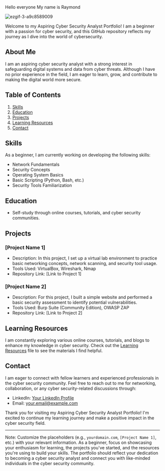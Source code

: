 Hello everyone 
 My name is Raymond  

 ![ezgif-3-a9c8589009](https://github.com/raycybersecurity/raycybersecurity/assets/90159362/fbe95f4e-0366-4080-85a8-6200cf7d683a)








  Welcome to my Aspiring Cyber Security Analyst Portfolio! I am a beginner with a passion for cyber security, and this GitHub repository reflects my journey as I dive into the world of cybersecurity.

## About Me

I am an aspiring cyber security analyst with a strong interest in safeguarding digital systems and data from cyber threats. Although I have no prior experience in the field, I am eager to learn, grow, and contribute to making the digital world more secure.

## Table of Contents

1. [Skills](#skills)
2. [Education](#education)
3. [Projects](#projects)
4. [Learning Resources](#learning-resources)
5. [Contact](#contact)

## Skills

As a beginner, I am currently working on developing the following skills:

- Network Fundamentals
- Security Concepts
- Operating System Basics
- Basic Scripting (Python, Bash, etc.)
- Security Tools Familiarization

## Education

- Self-study through online courses, tutorials, and cyber security communities.

## Projects

### [Project Name 1]

- Description: In this project, I set up a virtual lab environment to practice basic networking concepts, network scanning, and security tool usage.
- Tools Used: VirtualBox, Wireshark, Nmap
- Repository Link: [Link to Project 1]

### [Project Name 2]

- Description: For this project, I built a simple website and performed a basic security assessment to identify potential vulnerabilities.
- Tools Used: Burp Suite (Community Edition), OWASP ZAP
- Repository Link: [Link to Project 2]

## Learning Resources

I am constantly exploring various online courses, tutorials, and blogs to enhance my knowledge in cyber security. Check out the [Learning Resources](learning_resources.md) file to see the materials I find helpful.

## Contact

I am eager to connect with fellow learners and experienced professionals in the cyber security community. Feel free to reach out to me for networking, collaboration, or any cyber security-related discussions through:

- LinkedIn: [Your LinkedIn Profile](https://www.linkedin.com/in/yourprofile)
- Email: your.email@example.com

Thank you for visiting my Aspiring Cyber Security Analyst Portfolio! I'm excited to continue my learning journey and make a positive impact in the cyber security field.

---

Note: Customize the placeholders (e.g., `yourdomain.com`, `[Project Name 1]`, etc.) with your relevant information. As a beginner, focus on showcasing your enthusiasm for learning, the projects you've started, and the resources you're using to build your skills. The portfolio should reflect your dedication to becoming a cyber security analyst and connect you with like-minded individuals in the cyber security community.
